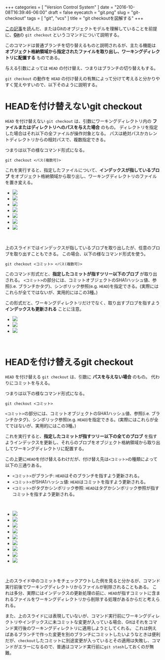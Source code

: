 +++
categories = [ "Version Control System" ]
date = "2016-10-08T16:39:46-06:00"
draft = false
eyecatch = "git.png"
slug = "git-checkout"
tags = [ "git", "vcs" ]
title = "git checkoutを図解する"
+++

[この記事](https://tbd.kaitoy.xyz/2015/12/27/git-repository/)を読んだ、またはGitのオブジェクトモデルを理解していることを前提に、[__Git__](https://git-scm.com/)の `git checkout` というコマンドについて説明する。

このコマンドは普通ブランチを切り替えるものと説明されるが、主たる機能は __オブジェクト格納領域から指定されたファイルを取り出し、ワーキングディレクトリに配置する__ ものである。

与える引数によっては `HEAD` の付け替え、つまりはブランチの切り替えもする。

`git checkout` の動作を `HEAD` の付け替えの有無によって分けて考えると分かりやすく覚えやすいので、以下そのように説明する。

# HEADを付け替えないgit checkout
`HEAD` を付け替えない `git checkout` は、引数にワーキングディレクトリ内の __ファイルまたはディレクトリへのパスを与えた場合__ のもの。
ディレクトリを指定した場合はそれ以下の全ファイルが操作対象となる。
パスは絶対パスかカレントディレクトリからの相対パスで、複数指定できる。

つまりは以下の様なコマンド形式になる。

`git checkout <パス(複数可)>`

これを実行すると、指定したファイルについて、__インデックスが指しているブロブ__ をオブジェクト格納領域から取り出し、ワーキングディレクトリのファイルを置き変える。

<ul class="bxslider">
  <li><img src="/images/git-checkout/git_checkout_paths/スライド1.PNG" /></li>
  <li><img src="/images/git-checkout/git_checkout_paths/スライド2.PNG" /></li>
  <li><img src="/images/git-checkout/git_checkout_paths/スライド3.PNG" /></li>
  <li><img src="/images/git-checkout/git_checkout_paths/スライド4.PNG" /></li>
  <li><img src="/images/git-checkout/git_checkout_paths/スライド5.PNG" /></li>
  <li><img src="/images/git-checkout/git_checkout_paths/スライド6.PNG" /></li>
  <li><img src="/images/git-checkout/git_checkout_paths/スライド7.PNG" /></li>
</ul>

<br>

上のスライドではインデックスが指しているブロブを取り出したが、任意のブロブを取り出すこともできる。
この場合、以下の様なコマンド形式を使う。

`git checkout <コミット> <パス(複数可)>`

このコマンド形式だと、__指定したコミットが指すツリー以下のブロブ__ が取り出される。
`<コミット>`の部分には、コミットオブジェクトのSHA1ハッシュ値、参照(i.e. ブランチかタグ)、シンボリック参照(e.g. `HEAD`)を指定できる。(実際にはこれらが全てではないが、実用的にはこの3種。)

この形式だと、ワーキングディレクトリだけでなく、取り出すブロブを指すよう __インデックスも更新される__ ことに注意。

<ul class="bxslider">
  <li><img src="/images/git-checkout/git_checkout_paths_commit/スライド1.PNG" /></li>
  <li><img src="/images/git-checkout/git_checkout_paths_commit/スライド2.PNG" /></li>
  <li><img src="/images/git-checkout/git_checkout_paths_commit/スライド3.PNG" /></li>
</ul>

<br>

# HEADを付け替えるgit checkout
`HEAD` を付け替える `git checkout` は、引数に __パスを与えない場合__ のもの。
代わりにコミットを与える。

つまりは以下の様なコマンド形式になる。

`git checkout <コミット>`

`<コミット>`の部分には、コミットオブジェクトのSHA1ハッシュ値、参照(i.e. ブランチかタグ)、シンボリック参照(e.g. `HEAD`)を指定できる。(実際にはこれらが全てではないが、実用的にはこの3種。)

これを実行すると、__指定したコミットが指すツリー以下の全てのブロブ__ を指すようインデックスを更新し、それらのブロブをオブジェクト格納領域から取り出してワーキングディレクトリに配置する。

この上更に`HEAD`を付け替えるわけだが、付け替え先は`<コミット>`の種類によって以下の三通りある。

* `<コミット>`がブランチ: `HEAD`はそのブランチを指すよう更新される。
* `<コミット>`がSHA1ハッシュ値: `HEAD`はコミットを指すよう更新される。
* `<コミット>`がタグかシンボリック参照: `HEAD`はタグかシンボリック参照が指すコミットを指すよう更新される。

<br>

<ul class="bxslider">
  <li><img src="/images/git-checkout/git_checkout_branch/スライド1.PNG" /></li>
  <li><img src="/images/git-checkout/git_checkout_branch/スライド2.PNG" /></li>
  <li><img src="/images/git-checkout/git_checkout_branch/スライド3.PNG" /></li>
  <li><img src="/images/git-checkout/git_checkout_branch/スライド4.PNG" /></li>
  <li><img src="/images/git-checkout/git_checkout_branch/スライド5.PNG" /></li>
  <li><img src="/images/git-checkout/git_checkout_branch/スライド6.PNG" /></li>
  <li><img src="/images/git-checkout/git_checkout_branch/スライド7.PNG" /></li>
  <li><img src="/images/git-checkout/git_checkout_branch/スライド8.PNG" /></li>
  <li><img src="/images/git-checkout/git_checkout_branch/スライド9.PNG" /></li>
</ul>

<br>

上のスライド中のコミットをチェックアウトした例を見ると分かるが、コマンド実行前後でワーキングディレクトリからファイルが削除されることもある。
これは多分、実際にはインデックスの更新処理の前に、`HEAD`が指すコミットに含まれるファイルをワーキングディレクトリから削除する処理があるからだと考えられる。

また、上のスライドには表現していないが、コマンド実行前にワーキングディレクトリやインデックスに未コミットな変更が入っている場合、Gitはそれをコマンド実行後のワーキングディレクトリに適用しようとしてくれる。
これは例えばあるブランチで作った変更を別のブランチにコミットしたいようなときは便利だが、`checkout`したコミットに別途変更が入っているとその適用は失敗し、コマンドがエラーになるので、普通はコマンド実行前に`git stash`しておくのが無難。

